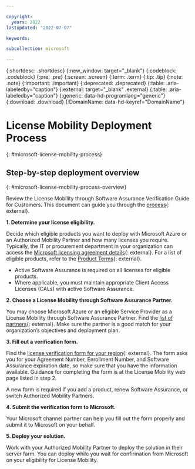 ```yaml
---

copyright:
  years: 2022
lastupdated: "2022-07-07"

keywords:

subcollection: microsoft

---
```


{:shortdesc: .shortdesc}
{:new_window: target="_blank"}
{:codeblock: .codeblock}
{:pre: .pre}
{:screen: .screen}
{:term: .term}
{:tip: .tip}
{:note: .note}
{:important: .important}
{:deprecated: .deprecated}
{:table: .aria-labeledby="caption"}
{:external: target="_blank" .external}
{:table: .aria-labeledby="caption"}
{:generic: data-hd-programlang="generic"}
{:download: .download}
{:DomainName: data-hd-keyref="DomainName"}

# License Mobility Deployment Process
{: #microsoft-license-mobility-process}

## Step-by-step deployment overview 
{: #microsoft-license-mobility-process-overview}

Review the License Mobility through Software Assurance Verification Guide for Customers. This document can guide you through the [process](https://download.microsoft.com/download/7/9/b/79bd917e-760b-48b6-a266-796b3e47c47a/License_Mobility_Customer_Verification_Guide.pdf){: external}.

**1. Determine your license eligibility.**

Decide which eligible products you want to deploy with Microsoft Azure or an Authorized Mobility Partner and how many licenses you require. Typically, the IT or procurement department in your organization can access the [Microsoft licensing agreement details](http://www.microsoftvolumelicensing.com){: external}. For a list of eligible products, refer to the [Product Terms](http://www.microsoftvolumelicensing.com){: external}.

* Active Software Assurance is required on all licenses for eligible products.
* Where applicable, you must maintain appropriate Client Access Licenses (CALs) with  active Software Assurance.

**2. Choose a License Mobility through Software Assurance Partner.**

You may choose Microsoft Azure or an eligible Service Provider as a License Mobility through Software Assurance Partner. Find the [list of partners](https://www.microsoft.com/en-us/licensing/licensing-programs/software-assurance-license-mobility.aspx){: external}. Make sure the partner is a good match for your organization’s objectives and deployment plan.

**3. Fill out a verification form.**

Find the [license verification form for your region](http://www.microsoftvolumelicensing.com/DocumentSearch.aspx){: external}.
The form asks you for your Agreement Number, Enrollment Number, and Software Assurance expiration date, so make sure that you have the information available. Guidance for completing the form is at the License Mobility web page listed in step 2.

A new form is required if you add a product, renew Software Assurance, or switch Authorized Mobility Partners.

**4. Submit the verification form to Microsoft.**

Your Microsoft channel partner can help you fill out the form properly and submit it to Microsoft on your behalf.

**5. Deploy your solution.**

Work with your Authorized Mobility Partner to deploy the solution in their server farm. You can deploy while you wait for confirmation from Microsoft on your eligibility for License Mobility.
